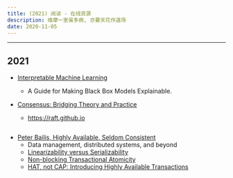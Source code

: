 ```yaml
---
title: (2021) 阅读 - 在线资源
description: 维摩一室虽多病, 亦要天花作道场
date: 2020-11-05
---
```


------------------

## 2021

* [Interpretable Machine Learning](https://christophm.github.io/interpretable-ml-book/)
  - A Guide for Making Black Box Models Explainable.

* [Consensus: Bridging Theory and Practice](https://github.com/ongardie/dissertation)
  - https://raft.github.io

```
```

* [Peter Bailis, Highly Available, Seldom Consistent](http://www.bailis.org/blog/)
  - Data management, distributed systems, and beyond
  - [Linearizability versus Serializability](http://www.bailis.org/blog/linearizability-versus-serializability/)
  - [Non-blocking Transactional Atomicity](http://www.bailis.org/blog/non-blocking-transactional-atomicity/)
  - [HAT, not CAP: Introducing Highly Available Transactions](http://www.bailis.org/blog/hat-not-cap-introducing-highly-available-transactions/)
